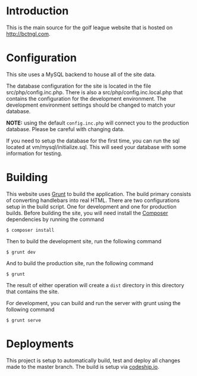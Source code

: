 # Introduction

This is the main source for the golf league website that is hosted on http://bctngl.com.

# Configuration

This site uses a MySQL backend to house all of the site data. 

The database configuration for the site is located in the file src/php/config.inc.php. There is also a src/php/config.inc.local.php that contains the configuration for the development environment. The development environment settings should be changed to match your database.

__NOTE:__ using the default `config.inc.php` will connect you to the production database. Please be careful with changing data.

If you need to setup the database for the first time, you can run the sql located at vm/mysql/initialize.sql. This will seed your database with some information for testing.

# Building

This website uses [Grunt](http://gruntjs.com) to build the application. The build primary consists of converting handlebars into real HTML. There are two configurations setup in the build script. One for development and one for production builds. Before building the site, you will need install the [Composer](https://getcomposer.org/) dependencies by running the command

```
$ composer install
```

Then to build the development site, run the following command

```
$ grunt dev
```

And to build the production site, run the following command

```
$ grunt
```

The result of either operation will create a `dist` directory in this directory that contains the site.

For development, you can build and run the server with grunt using the following command

```
$ grunt serve
```

# Deployments

This project is setup to automatically build, test and deploy all changes made to the master branch. The build is setup via [codeship.io](http://codeship.io).